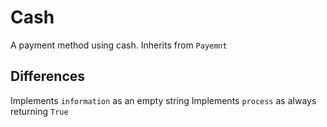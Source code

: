 # Cash

A payment method using cash.
Inherits from `Payemnt`

## Differences

Implements `information` as an empty string
Implements `process` as always returning `True`
